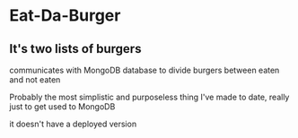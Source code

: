 # Eat-Da-Burger

## It's two lists of burgers 

communicates with MongoDB database to divide burgers between eaten and not eaten

Probably the most simplistic and purposeless thing I've made to date, really just to get used to MongoDB

it doesn't have a deployed version
